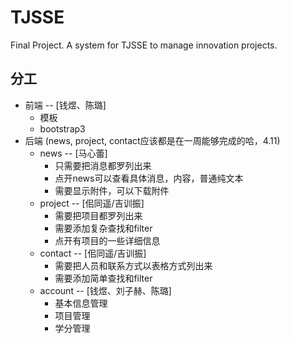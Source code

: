 # TJSSE

Final Project. A system for TJSSE to manage innovation projects.

## 分工

+ 前端 -- [钱煜、陈璐]
	+ 模板
	+ bootstrap3
+ 后端 (news, project, contact应该都是在一周能够完成的哈，4.11)
	+ news  -- [马心蕾]
		+ 只需要把消息都罗列出来
		+ 点开news可以查看具体消息，内容，普通纯文本
		+ 需要显示附件，可以下载附件
	+ project -- [佀同遥/吉训振]
		+ 需要把项目都罗列出来
		+ 需要添加复杂查找和filter
		+ 点开有项目的一些详细信息
	+ contact -- [佀同遥/吉训振]
		+ 需要把人员和联系方式以表格方式列出来
		+ 需要添加简单查找和filter
	+ account  -- [钱煜、刘子赫、陈璐]
		+ 基本信息管理
		+ 项目管理
		+ 学分管理 